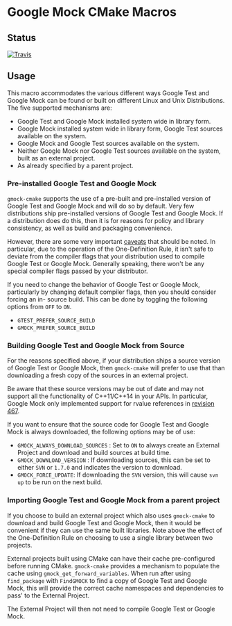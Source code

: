 # Google Mock CMake Macros

## Status

[![Travis](https://travis-ci.org/polysquare/gmock-cmake.svg?branch=master)](https://travis-ci.org/polysquare/gmock-cmake)

## Usage

This macro accommodates the various different ways Google Test and Google Mock
can be found or built on different Linux and Unix Distributions. The five
supported mechanisms are:

* Google Test and Google Mock installed system wide in library form.
* Google Mock installed system wide in library form, Google Test sources
  available on the system.
* Google Mock and Google Test sources available on the system.
* Neither Google Mock nor Google Test sources available on the system,
  built as an external project.
* As already specified by a parent project.

### Pre-installed Google Test and Google Mock

`gmock-cmake` supports the use of a pre-built and pre-installed version of
Google Test and Google Mock and will do so by default. Very few distributions
ship pre-installed versions of Google Test and Google Mock. If a distribution
does do this, then it is for reasons for policy and library consistency, as well
as build and packaging convenience.

However, there are some very important
[caveats](https://code.google.com/p/googletest/wiki/FAQ#Why_is_it_not_recommended_to_install_a_pre-compiled_copy_of_Goog)
that should be noted. In particular, due to the operation of the One-Definition
Rule, it isn't safe to deviate from the compiler flags that your distribution
used to compile Google Test or Google Mock. Generally speaking, there won't be
any special compiler flags passed by your distributor.

If you need to change the behavior of Google Test or Google Mock, particularly
by changing default compiler flags, then you should consider forcing an in-
source build. This can be done by toggling the following options from `OFF` to
`ON`.

* `GTEST_PREFER_SOURCE_BUILD`
* `GMOCK_PREFER_SOURCE_BUILD`

### Building Google Test and Google Mock from Source

For the reasons specified
above, if your distribution ships a source version of Google Test or Google
Mock, then `gmock-cmake` will prefer to use that than downloading a fresh copy
of the sources in an external project.

Be aware that these source versions may be out of date and may not support all
the functionality of C++11/C++14 in your APIs. In particular, Google Mock only
implemented support for rvalue references in [revision
467](https://code.google.com/p/googlemock/source/detail?r=467).

If you want to ensure that the source code for Google Test and Google Mock is
always downloaded, the following options may be of use:

* `GMOCK_ALWAYS_DOWNLOAD_SOURCES` : Set to `ON` to always create an External
                                    Project and download and build sources
                                    at build time.
* `GMOCK_DOWNLOAD_VERSION` : If downloading sources, this can be set to either
                             `SVN` or `1.7.0` and indicates the version to
                             download.
* `GMOCK_FORCE_UPDATE`: If downloading the `SVN` version, this will cause
                        `svn up` to be run on the next build.

### Importing Google Test and Google Mock from a parent project

If you choose to build an external project which also uses `gmock-cmake` to
download and build Google Test and Google Mock, then it would be convenient if
they can use the same built libraries. Note above the effect of the
One-Definition Rule on choosing to use a single library between two projects.

External projects built using CMake can have their cache pre-configured before
running CMake. `gmock-cmake` provides a mechanism to populate the cache using
`gmock_get_forward_variables`. When run after using
`find_package` with `FindGMOCK` to find a copy of Google Test and Google
Mock, this will provide the correct cache namespaces and dependencies to pass'
to the External Project.

The External Project will then not need to compile Google Test or Google Mock.
